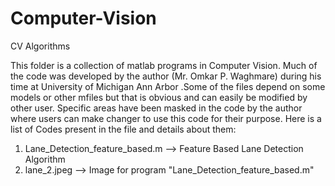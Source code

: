 # Computer-Vision
CV Algorithms 

This folder is a collection of matlab programs in Computer Vision. Much of the code was developed by the author (Mr. Omkar P. Waghmare) during his time at University of Michigan Ann Arbor .Some of the files depend on some models or other mfiles but that is obvious and can easily be modified by other user. Specific areas have been masked in the code by the author where users can make changer to use this code for their purpose.
Here is a list of Codes present in the file and details about them:
1) Lane_Detection_feature_based.m -->  Feature Based Lane Detection Algorithm 
2) lane_2.jpeg --> Image for program "Lane_Detection_feature_based.m"

